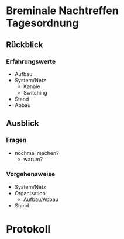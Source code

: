 # Breminale Nachtreffen Tagesordnung

## Rückblick
### Erfahrungswerte
* Aufbau
* System/Netz
  * Kanäle
  * Switching
* Stand
* Abbau

## Ausblick
### Fragen
* nochmal machen?
  * warum?

### Vorgehensweise
* System/Netz
* Organisation
  * Aufbau/Abbau
* Stand

# Protokoll